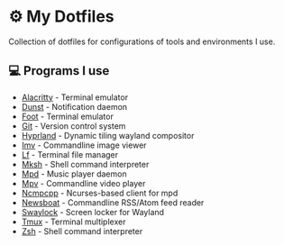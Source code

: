 # ⚙️ My Dotfiles

Collection of dotfiles for configurations of tools and environments I use.

## 💻 Programs I use

- [Alacritty](https://github.com/alacritty/alacritty) - Terminal emulator
- [Dunst](https://github.com/dunst-project/dunst) - Notification daemon
- [Foot](https://codeberg.org/dnkl/foot) - Terminal emulator
- [Git](https://github.com/git/git) - Version control system
- [Hyprland](https://github.com/hyprwm/Hyprland) - Dynamic tiling wayland compositor
- [Imv](https://sr.ht/~exec64/imv) - Commandline image viewer
- [Lf](https://github.com/gokcehan/lf) - Terminal file manager
- [Mksh](https://github.com/MirBSD/mksh) - Shell command interpreter
- [Mpd](https://github.com/MusicPlayerDaemon/MPD) - Music player daemon
- [Mpv](https://github.com/mpv-player/mpv) - Commandline video player
- [Ncmpcpp](https://github.com/ncmpcpp/ncmpcpp) - Ncurses-based client for mpd
- [Newsboat](https://github.com/newsboat/newsboat) - Commandline RSS/Atom feed reader
- [Swaylock](https://github.com/swaywm/swaylock) - Screen locker for Wayland
- [Tmux](https://github.com/tmux/tmux) - Terminal multiplexer
- [Zsh](https://sourceforge.net/p/zsh/code/ci/master/tree) - Shell command interpreter
